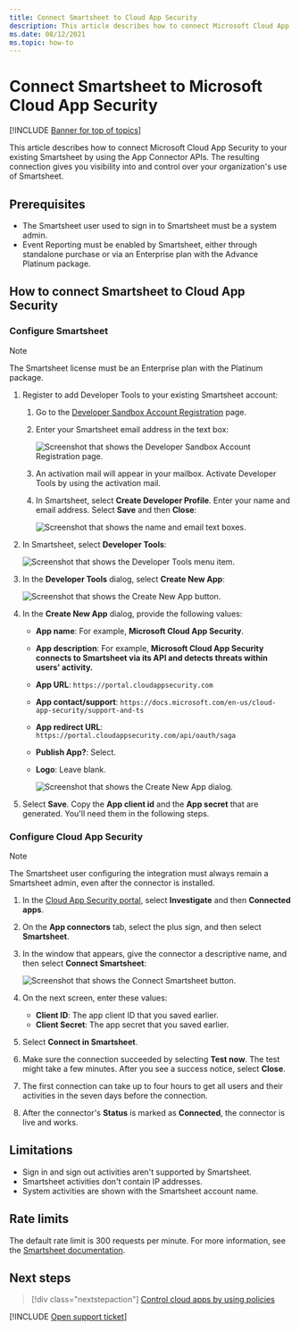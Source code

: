 ```yaml
---
title: Connect Smartsheet to Cloud App Security
description: This article describes how to connect Microsoft Cloud App Security to your existing Smartsheet by using the App Connector APIs. 
ms.date: 08/12/2021
ms.topic: how-to
---
```

# Connect Smartsheet to Microsoft Cloud App Security

[!INCLUDE [Banner for top of topics](includes/banner.md)]

This article describes how to connect Microsoft Cloud App Security to your existing Smartsheet by using the App Connector APIs. The resulting connection gives you visibility into and control over your organization's use of Smartsheet.

## Prerequisites

- The Smartsheet user used to sign in to Smartsheet must be a system admin.
- Event Reporting must be enabled by Smartsheet, either through standalone purchase or via an Enterprise plan with the Advance Platinum package.


## How to connect Smartsheet to Cloud App Security

### Configure Smartsheet
>[!NOTE]
>The Smartsheet license must be an Enterprise plan with the Platinum package.

1. Register to add Developer Tools to your existing Smartsheet account:
    1.  Go to the [Developer Sandbox Account Registration](https://developers.smartsheet.com/register/) page.
    1. Enter your Smartsheet email address in the text box:

        ![Screenshot that shows the Developer Sandbox Account Registration page.](media/smartsheet-register-to-developer-tools.png)
    1. An activation mail will appear in your mailbox. Activate Developer Tools by using the activation mail.
    1. In Smartsheet, select **Create Developer Profile**. Enter your name and email address. Select **Save** and then **Close**:
    
       ![Screenshot that shows the name and email text boxes.](media/smartsheet-create-developer-tools.png)

2. In Smartsheet, select **Developer Tools**:

   ![Screenshot that shows the Developer Tools menu item.](media/smartsheet-entering-developer-tools.png)

3. In the **Developer Tools** dialog, select **Create New App**:

   ![Screenshot that shows the Create New App button.](media/smartsheet-developer-tools.png)

4. In the **Create New App** dialog, provide the following values:
    - **App name**: For example, **Microsoft Cloud App Security**. 
    - **App description**: For example, **Microsoft Cloud App Security connects to Smartsheet via its API and detects threats within users' activity.** 
    - **App URL**: `https://portal.cloudappsecurity.com`
    - **App contact/support**: `https://docs.microsoft.com/en-us/cloud-app-security/support-and-ts`
    - **App redirect URL**: `https://portal.cloudappsecurity.com/api/oauth/saga`
    - **Publish App?**: Select. 
    - **Logo**: Leave blank.
    
      ![Screenshot that shows the Create New App dialog.](media/smartsheet-oauth-app-creation.png)

5. Select **Save**. Copy the **App client id** and the **App secret** that are generated. You'll need them in the following steps.

### Configure Cloud App Security

>[!NOTE]
>The Smartsheet user configuring the integration must always remain a Smartsheet admin, even after the connector is installed.

1. In the [Cloud App Security portal](https://portal.cloudappsecurity.com/), select **Investigate** and then **Connected apps**.

2. On the **App connectors** tab, select the plus sign, and then select **Smartsheet**.

3. In the window that appears, give the connector a descriptive name, and then select **Connect Smartsheet**:

    ![Screenshot that shows the Connect Smartsheet button.](media/connect-smartsheet.png)

4. On the next screen, enter these values:

    - **Client ID**: The app client ID that you saved earlier.
    - **Client Secret**: The app secret that you saved earlier.

5. Select **Connect in Smartsheet**.
6. Make sure the connection succeeded by selecting **Test now**. The test might take a few minutes. After you see a success notice, select **Close**.
7. The first connection can take up to four hours to get all users and their activities in the seven days before the connection.
8. After the connector's **Status** is marked as **Connected**, the connector is live and works.

## Limitations

- Sign in and sign out activities aren't supported by Smartsheet.
- Smartsheet activities don't contain IP addresses.
- System activities are shown with the Smartsheet account name.

## Rate limits

The default rate limit is 300 requests per minute. For more information, see the [Smartsheet documentation](https://smartsheet.redoc.ly/#section/Work-at-Scale/Rate-Limiting).

## Next steps

> [!div class="nextstepaction"]
> [Control cloud apps by using policies](control-cloud-apps-with-policies.md)

[!INCLUDE [Open support ticket](includes/support.md)]
